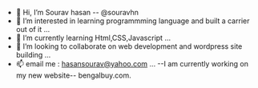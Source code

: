 - 👋 Hi, I’m Sourav hasan -- @souravhn
- 👀 I’m interested in learning programmming language and built a carrier out of it ...
- 🌱 I’m currently learning Html,CSS,Javascript ...
- 💞️ I’m looking to collaborate on web development and wordpress site building ...
- 📫 email me : hasansourav@yahoo.com ...
--I am currently working on my new website-- bengalbuy.com.
<!---
souravhn/souravhn is a ✨ special ✨ repository because its `README.md` (this file) appears on your GitHub profile.
You can click the Preview link to take a look at your changes.
--->

